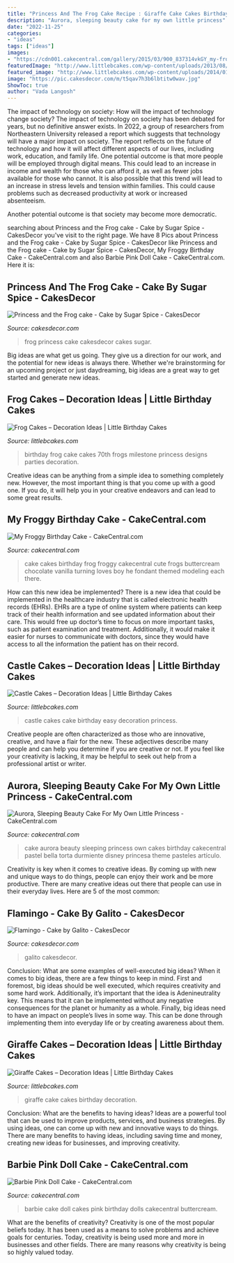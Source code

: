 ```yaml
---
title: "Princess And The Frog Cake Recipe : Giraffe Cake Cakes Birthday Decoration"
description: "Aurora, sleeping beauty cake for my own little princess"
date: "2022-11-25"
categories:
- "ideas"
tags: ["ideas"]
images:
- "https://cdn001.cakecentral.com/gallery/2015/03/900_837314vkGY_my-froggy-birthday-cake.jpg"
featuredImage: "http://www.littlebcakes.com/wp-content/uploads/2013/08/Castle-Cakes.jpg"
featured_image: "http://www.littlebcakes.com/wp-content/uploads/2014/01/Giraffe-Cake-Images.jpg"
image: "https://pic.cakesdecor.com/m/t5qav7h3b6lbtitw0wav.jpg"
ShowToc: true
author: "Vada Langosh"
---
```



The impact of technology on society: How will the impact of technology change society?
The impact of technology on society has been debated for years, but no definitive answer exists. In 2022, a group of researchers from Northeastern University released a report which suggests that technology will have a major impact on society. The report reflects on the future of technology and how it will affect different aspects of our lives, including work, education, and family life. 
One potential outcome is that more people will be employed through digital means. This could lead to an increase in income and wealth for those who can afford it, as well as fewer jobs available for those who cannot. It is also possible that this trend will lead to an increase in stress levels and tension within families. This could cause problems such as decreased productivity at work or increased absenteeism. 

Another potential outcome is that society may become more democratic.

	

		
searching about Princess and the Frog cake - Cake by Sugar Spice - CakesDecor you've visit to the right page. We have 8 Pics about Princess and the Frog cake - Cake by Sugar Spice - CakesDecor like Princess and the Frog cake - Cake by Sugar Spice - CakesDecor, My Froggy Birthday Cake - CakeCentral.com and also Barbie Pink Doll Cake - CakeCentral.com. Here it is:
		
    
## Princess And The Frog Cake - Cake By Sugar Spice - CakesDecor

<img loading=lazy src="https://pic.cakesdecor.com/m/yvrleckdazbnowfd2tgj.jpg" onerror="this.onerror=null;this.src='https://tse3.mm.bing.net/th?id=OIP.iZkb92ewY_ZgrV4dJb6_tQHaLc&amp;pid=15.1';" alt="Princess and the Frog cake - Cake by Sugar Spice - CakesDecor">

_Source: cakesdecor.com_

>frog princess cake cakesdecor cakes sugar. 

	

Big ideas are what get us going. They give us a direction for our work, and the potential for new ideas is always there. Whether we're brainstorming for an upcoming project or just daydreaming, big ideas are a great way to get started and generate new ideas.

    
## Frog Cakes – Decoration Ideas | Little Birthday Cakes

<img loading=lazy src="http://www.littlebcakes.com/wp-content/uploads/2014/01/Pictures-of-Frog-Cakes.jpg" onerror="this.onerror=null;this.src='https://tse3.mm.bing.net/th?id=OIP.mhPVkirXIIWPJzy9CTEbgAHaHA&amp;pid=15.1';" alt="Frog Cakes – Decoration Ideas | Little Birthday Cakes">

_Source: littlebcakes.com_

>birthday frog cake cakes 70th frogs milestone princess designs parties decoration. 

	

Creative ideas can be anything from a simple idea to something completely new. However, the most important thing is that you come up with a good one. If you do, it will help you in your creative endeavors and can lead to some great results.

    
## My Froggy Birthday Cake - CakeCentral.com

<img loading=lazy src="https://cdn001.cakecentral.com/gallery/2015/03/900_837314vkGY_my-froggy-birthday-cake.jpg" onerror="this.onerror=null;this.src='https://tse3.mm.bing.net/th?id=OIP.9ZIDtzLcfmN4HdkkMKdajAHaLe&amp;pid=15.1';" alt="My Froggy Birthday Cake - CakeCentral.com">

_Source: cakecentral.com_

>cake cakes birthday frog froggy cakecentral cute frogs buttercream chocolate vanilla turning loves boy he fondant themed modeling each there. 

	

How can this new idea be implemented?
There is a new idea that could be implemented in the healthcare industry that is called electronic health records (EHRs). EHRs are a type of online system where patients can keep track of their health information and see updated information about their care. This would free up doctor’s time to focus on more important tasks, such as patient examination and treatment. Additionally, it would make it easier for nurses to communicate with doctors, since they would have access to all the information the patient has on their record.

    
## Castle Cakes – Decoration Ideas | Little Birthday Cakes

<img loading=lazy src="http://www.littlebcakes.com/wp-content/uploads/2013/08/Castle-Cakes.jpg" onerror="this.onerror=null;this.src='https://tse4.mm.bing.net/th?id=OIP.VvIS8-mhX-mBwaRLDi22qgHaHy&amp;pid=15.1';" alt="Castle Cakes – Decoration Ideas | Little Birthday Cakes">

_Source: littlebcakes.com_

>castle cakes cake birthday easy decoration princess. 

	

Creative people are often characterized as those who are innovative, creative, and have a flair for the new. These adjectives describe many people and can help you determine if you are creative or not. If you feel like your creativity is lacking, it may be helpful to seek out help from a professional artist or writer.

    
## Aurora, Sleeping Beauty Cake For My Own Little Princess - CakeCentral.com

<img loading=lazy src="https://cdn001.cakecentral.com/gallery/2015/03/900_713978QRGM_aurora-sleeping-beauty-cake-for-my-own-little-princess.jpg" onerror="this.onerror=null;this.src='https://tse3.mm.bing.net/th?id=OIP.tcA8Sqycsn0NJ71c5OHPwgHaJ4&amp;pid=15.1';" alt="Aurora, Sleeping Beauty Cake For My Own Little Princess - CakeCentral.com">

_Source: cakecentral.com_

>cake aurora beauty sleeping princess own cakes birthday cakecentral pastel bella torta durmiente disney princesa theme pasteles artículo. 

	

Creativity is key when it comes to creative ideas. By coming up with new and unique ways to do things, people can enjoy their work and be more productive. There are many creative ideas out there that people can use in their everyday lives. Here are 5 of the most common: 

    
## Flamingo - Cake By Galito - CakesDecor

<img loading=lazy src="https://pic.cakesdecor.com/m/t5qav7h3b6lbtitw0wav.jpg" onerror="this.onerror=null;this.src='https://tse3.mm.bing.net/th?id=OIP.ERZHG0T-yYXb7JiTeociAAHaK7&amp;pid=15.1';" alt="Flamingo - Cake by Galito - CakesDecor">

_Source: cakesdecor.com_

>galito cakesdecor. 

	

Conclusion: What are some examples of well-executed big ideas?
When it comes to big ideas, there are a few things to keep in mind. First and foremost, big ideas should be well executed, which requires creativity and some hard work. Additionally, it’s important that the idea is Adenineutrality key. This means that it can be implemented without any negative consequences for the planet or humanity as a whole. Finally, big ideas need to have an impact on people’s lives in some way. This can be done through implementing them into everyday life or by creating awareness about them.

    
## Giraffe Cakes – Decoration Ideas | Little Birthday Cakes

<img loading=lazy src="http://www.littlebcakes.com/wp-content/uploads/2014/01/Giraffe-Cake-Images.jpg" onerror="this.onerror=null;this.src='https://tse4.mm.bing.net/th?id=OIP.PFLWAOOQOkLhxWw1JwrJugHaJ6&amp;pid=15.1';" alt="Giraffe Cakes – Decoration Ideas | Little Birthday Cakes">

_Source: littlebcakes.com_

>giraffe cake cakes birthday decoration. 

	

Conclusion: What are the benefits to having ideas?
Ideas are a powerful tool that can be used to improve products, services, and business strategies. By using ideas, one can come up with new and innovative ways to do things. There are many benefits to having ideas, including saving time and money, creating new ideas for businesses, and improving creativity.

    
## Barbie Pink Doll Cake - CakeCentral.com

<img loading=lazy src="https://cdn001.cakecentral.com/gallery/2015/03/900_747760CBek_barbie-pink-doll-cake.jpg" onerror="this.onerror=null;this.src='https://tse3.mm.bing.net/th?id=OIP.UN1lzw5Oo3AJKp5oMW3XaQHaJ6&amp;pid=15.1';" alt="Barbie Pink Doll Cake - CakeCentral.com">

_Source: cakecentral.com_

>barbie cake doll cakes pink birthday dolls cakecentral buttercream. 

	

What are the benefits of creativity?
Creativity is one of the most popular beliefs today. It has been used as a means to solve problems and achieve goals for centuries. Today, creativity is being used more and more in businesses and other fields. There are many reasons why creativity is being so highly valued today.

